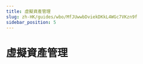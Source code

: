 ```yaml
---
title: 虛擬資產管理
slug: zh-HK/guides/wbo/MfJUwwbDviekDKkL4WGc7VKzn9f
sidebar_position: 5
---
```



# 虛擬資產管理

